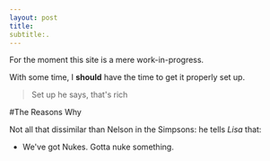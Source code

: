```yaml
---
layout: post
title: 
subtitle:.
---
```

For the moment this site is a mere work-in-progress. 

With some time, I **should** have the time to get it properly set up. 

>Set up he says, that's rich

#The Reasons Why

Not all that dissimilar than Nelson in the Simpsons: he tells _Lisa_ that:

* We've got Nukes. Gotta nuke something.